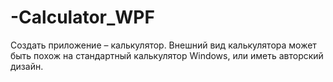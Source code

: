 # -Calculator_WPF
Создать приложение – калькулятор. Внешний вид калькулятора может быть похож на стандартный калькулятор Windows, или иметь авторский  дизайн.

